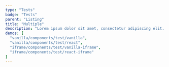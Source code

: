 ```yaml
---
type: "Tests"
badge: "Tests"
parent: "Listing"
title: "Multiple"
description: "Lorem ipsum dolor sit amet, consectetur adipiscing elit. Nunc tempus laoreet leo sit amet iaculis."
demos: [
  "vanilla/components/test/vanilla",
  "vanilla/components/test/react",
  "iframe/components/test/vanilla-iframe",
  "iframe/components/test/react-iframe"
]
---
```

